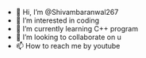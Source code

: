 - 👋 Hi, I’m @Shivambaranwal267
- 👀 I’m interested in coding
- 🌱 I’m currently learning C++ program
- 💞️ I’m looking to collaborate on u
- 📫 How to reach me by youtube

<!---
Shivambaranwal267/Shivambaranwal267 is a ✨ special ✨ repository because its `README.md` (this file) appears on your GitHub profile.
You can click the Preview link to take    a look at your changes.
--->
